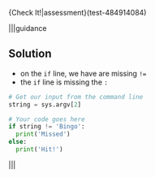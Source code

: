 {Check It!|assessment}(test-484914084)

|||guidance
## Solution

- on the `if` line, we have are missing `!=`
- the `if` line is missing the `:`

```python
# Get our input from the command line
string = sys.argv[2]

# Your code goes here
if string != 'Bingo':
  print('Missed')
else:
  print('Hit!')
```
|||